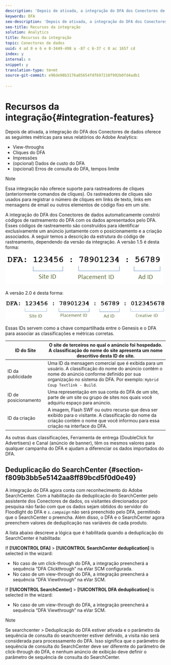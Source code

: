 ```yaml
---
description: 'Depois de ativada, a integração do DFA dos Conectores de dados oferece as seguintes métricas para seus relatórios do Adobe Analytics '
keywords: DFA
seo-description: 'Depois de ativada, a integração do DFA dos Conectores de dados oferece as seguintes métricas para seus relatórios do Adobe Analytics '
seo-title: Recursos da integração
solution: Analytics
title: Recursos da integração
topic: Conectores de dados
uuid: 4 ad 8 e 6 e 8-3449-498 a -87 c 6-37 c 0 ac 1657 cd
index: y
internal: n
snippet: y
translation-type: tm+mt
source-git-commit: e96de98b3176a05654fdf697210f992b0fd4adb1

---
```



# Recursos da integração{#integration-features}

Depois de ativada, a integração do DFA dos Conectores de dados oferece as seguintes métricas para seus relatórios do Adobe Analytics:

* View-throughs
* Cliques do DFA
* Impressões
* (opcional) Dados de custo do DFA
* (opcional) Erros de consulta do DFA, tempos limite

>[!NOTE]
>
>Essa integração não oferece suporte para rastreadores de cliques (anteriormente comandos de cliques). Os rastreadores de cliques são usados para registrar o número de cliques em links de texto, links em mensagens de email ou outros elementos de código fixo em um site.

A integração do DFA dos Conectores de dados automaticamente constrói códigos de rastreamento do DFA com os dados apresentados pelo DFA. Esses códigos de rastreamento são construídos para identificar exclusivamente um anúncio juntamente com o posicionamento e a criação associados. A seguir temos a descrição da estrutura do código de rastreamento, dependendo da versão da integração. A versão 1.5 é desta forma:

![](assets/DFA_id_struct1_5.png)

A versão 2.0 é desta forma:

![](assets/DFA_id_struct2.png)

Essas IDs servem como a chave compartilhada entre o Genesis e o DFA para associar as classificações e métricas corretas.

| ID do Site | O site de terceiros no qual o anúncio foi hospedado. A classificação do nome do site apresenta um nome descritivo desta ID de site. |
|---|---|
| ID da publicidade | Uma ID da mensagem comercial que é exibida para um usuário. A classificação do nome do anúncio contém o nome do anúncio conforme definido por sua organização no sistema do DFA. Por exemplo: `Hybrid Coup Textlink - Build`. |
| ID de posicionamento | Uma representação em sua conta do DFA de um site, parte de um site ou grupo de sites nos quais você adquiriu espaço para anúncio. |
| ID da criação | A imagem, Flash SWF ou outro recurso que deva ser exibido para o visitante. A classificação do nome da criação contém o nome que você informou para essa criação na interface do DFA. |

As outras duas classificações, Ferramenta de entrega (DoubleClick for Advertisers) e Canal (anúncio de banner), têm os mesmos valores para qualquer campanha do DFA e ajudam a diferenciar os dados importados do DFA.

## Deduplicação do SearchCenter {#section-f809b3bb5e5142aa8ff89bcd5f0d0e49}

A integração do DFA agora conta com reconhecimento do Adobe SearchCenter. Com a habilitação da deduplicação do SearchCenter pelo assistente dos Conectores de dados, os visitantes direcionados por pesquisa não farão com que os dados sejam obtidos do servidor do Floodlight do DFA e *`s.campaign`* não será preenchido pelo DFA, permitindo que o SearchCenter o preencha. Além disso, o DFA e o SearchCenter agora preenchem valores de deduplicação nas variáveis de cada produto.

A lista abaixo descreve a lógica que é habilitada quando a deduplicação do SearchCenter é habilitada:

If **[!UICONTROL DFA]** &gt; **[!UICONTROL SearchCenter deduplication]** is selected in the wizard:

* No caso de um click-through do DFA, a integração preencherá a sequência “DFA Clickthrough” na eVar SCM configurada.
* No caso de um view-through do DFA, a integração preencherá a sequência “DFA Viewthrough” na eVar SCM.

If **[!UICONTROL SearchCenter]** &gt; **[!UICONTROL DFA deduplication]** is selected in the wizard:

* No caso de um view-through do DFA, a integração preencherá a sequência “DFA Viewthrough” na eVar SCM.

>[!NOTE]
>
>Se searchcenter &gt; Deduplicação do DFA estiver ativada e o parâmetro da sequência de consulta do searchcenter estiver definido, a visita não será considerada para processamento do DFA. Isso significa que o parâmetro de sequência de consulta do SearchCenter deve ser diferente do parâmetro de click-through do DFA, e nenhum anúncio de exibição deve definir o parâmetro de sequência de consulta do SearchCenter.

